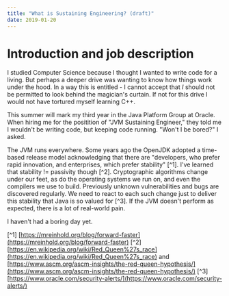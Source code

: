 ```yaml
---
title: "What is Sustaining Engineering? (draft)"
date: 2019-01-20
---
```

# Introduction and job description

I studied Computer Science because I thought I wanted to write code for a living. But perhaps a deeper drive was wanting to know how things work under the hood. In a way this is entitled - I cannot accept that _I_ should not be permitted to look behind the magician's curtain. If not for this drive I would not have tortured myself learning C++.

This summer will mark my third year in the Java Platform Group at Oracle. When hiring me for the positition of "JVM Sustaining Engineer," they told me I wouldn't be writing code, but keeping code running. "Won't I be bored?" I asked. 

The JVM runs everywhere. Some years ago the OpenJDK adopted a time-based release model acknowledging that there are "developers, who prefer rapid innovation, and enterprises, which prefer stability" [^1]. I've learned that stability != passivity though [^2]. Cryptographic algorithms change under our feet, as do the operating systems we run on, and even the compilers we use to build. Previously unknown vulnerabilities and bugs are discovered regularly. We need to react to each such change just to deliver this stability that Java is so valued for [^3]. If the JVM doesn't perform as expected, there is a lot of real-world pain.

I haven't had a boring day yet.

[^1] [https://mreinhold.org/blog/forward-faster](https://mreinhold.org/blog/forward-faster)
[^2] [https://en.wikipedia.org/wiki/Red_Queen%27s_race](https://en.wikipedia.org/wiki/Red_Queen%27s_race) and [https://www.ascm.org/ascm-insights/the-red-queen-hypothesis/](https://www.ascm.org/ascm-insights/the-red-queen-hypothesis/)
[^3] [https://www.oracle.com/security-alerts/](https://www.oracle.com/security-alerts/)
